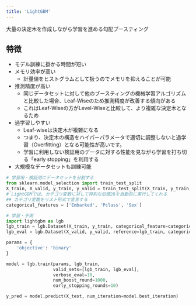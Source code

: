 ```yaml
---
title: 'LightGBM'
---
```


大量の決定木を作成しながら学習を進める勾配ブースティング

## 特徴
- モデル訓練に掛かる時間が短い 
- メモリ効率が高い 
  - 計量値をヒストグラムとして扱うのでメモリを抑えることが可能
- 推測精度が高い 
  - 同じデータセットに対して他のブースティングの機械学習アルゴリズムと比較した場合、Leaf-Wiseのため推測精度が改善する傾向がある
  - これはLeaf-Wiseの方がLevel-Wiseと比較して、より複雑な決定木となるため
- 過学習しやすい 
  - Leaf-wiseは決定木が複雑になる
  - つまり、決定木の構造をハイパーパラメータで適切に調整しないと過学習（Overfitting）となる可能性が高いです。
  - 学習に利用しない検証用のデータに対する性能を見ながら学習を打ち切る「early stopping」を利用する
- 大規模なデータセットも訓練可能 

```py
# 学習用・検証用にデータセットを分割する
from sklearn.model_selection import train_test_split
X_train, X_valid, y_train, y_valid = train_test_split(X_train, y_train, test_size=0.3, random_state=0, stratify=y_train)
# LightGBMでは、カテゴリ変数に対して特別な処理28を自動的に実行してくれる
## カテゴリ変数をリスト形式で宣言する
categorical_features = ['Embarked', 'Pclass', 'Sex']

# 学習・予測
import lightgbm as lgb
lgb_train = lgb.Dataset(X_train, y_train, categorical_feature=categorical_features)
lgb_eval = lgb.Dataset(X_valid, y_valid, reference=lgb_train, categorical_feature=categorical_features)

params = {
    'objective': 'binary'
}

model = lgb.train(params, lgb_train,
                  valid_sets=[lgb_train, lgb_eval],
                  verbose_eval=10,
                  num_boost_round=1000,
                  early_stopping_rounds=10)

y_pred = model.predict(X_test, num_iteration=model.best_iteration)
```